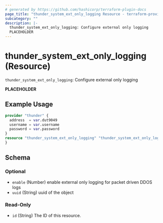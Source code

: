 ```yaml
---
# generated by https://github.com/hashicorp/terraform-plugin-docs
page_title: "thunder_system_ext_only_logging Resource - terraform-provider-thunder"
subcategory: ""
description: |-
  thunder_system_ext_only_logging: Configure external only logging
  PLACEHOLDER
---
```


# thunder_system_ext_only_logging (Resource)

`thunder_system_ext_only_logging`: Configure external only logging

__PLACEHOLDER__

## Example Usage

```terraform
provider "thunder" {
  address  = var.dut9049
  username = var.username
  password = var.password
}
resource "thunder_system_ext_only_logging" "thunder_system_ext_only_logging" {
}
```

<!-- schema generated by tfplugindocs -->
## Schema

### Optional

- `enable` (Number) enable external only logging for packet driven DDOS logs
- `uuid` (String) uuid of the object

### Read-Only

- `id` (String) The ID of this resource.


